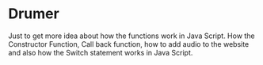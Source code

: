 # Drumer

Just to get more idea about how the functions work in Java Script. How the Constructor Function, Call back function, how to add audio to the website and also how the Switch statement works in Java Script.

